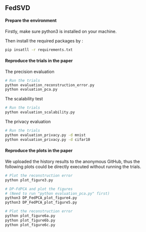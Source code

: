 ## FedSVD

#### Prepare the environment

Firstly, make sure python3 is installed on your machine. 

Then install the required packages by :

```bash
pip insatll -r requirements.txt
```

#### Reproduce the trials in the paper

The precision evaluation

```bash
# Run the trials
python evaluation_reconstruction_error.py
python evaluation_pca.py
```

The scalability test

```bash
# Run the trials
python evaluation_scalability.py
```

The privacy evaluation

```bash
# Run the trials
python evaluation_privacy.py -d mnist
python evaluation_privacy.py -d cifar10
```

#### Reproduce the plots in the paper

We uploaded the history results to the anonymous GitHub, thus the following plots could be directly executed without running the trials.

```bash
# Plot the reconstruction error
python plot_figure3.py

# DP-FdPCA and plot the figures
# (Need to run "python evaluation_pca.py" first)
python3 DP_FedPCA_plot_figure4.py
python3 DP_FedPCA_plot_figure5.py

# Plot the reconstruction error
python plot_figure6a.py
python plot_figure6b.py
python plot_figure6c.py
```